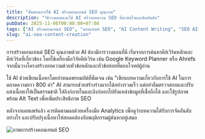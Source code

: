 ```yaml
---
title: "ขั้นตอนการใช้ AI สร้างคอนเทนต์ SEO คุณภาพ"
description: "วิธีวางแผนและใช้ AI สร้างบทความ SEO ที่น่าสนใจและติดอันดับ"
pubDate: 2025-11-06T00:00:00+07:00
tags: ["AI สร้างคอนเทนต์ SEO", "คอนเทนต์ SEO", "AI Content Writing", "SEO AI"]
slug: "ai-seo-content-creation"
---
```

การสร้างคอนเทนต์ SEO คุณภาพด้วย AI ต้องมีการวางแผนที่ดี เริ่มจากการค้นหาคีย์เวิร์ดหลักและคีย์เวิร์ดที่เกี่ยวข้อง โดยใช้เครื่องมือวิจัยคีย์เวิร์ด เช่น Google Keyword Planner หรือ Ahrefs จากนั้นวางโครงสร้างบทความด้วยหัวข้อหลักและหัวข้อย่อยที่ตอบโจทย์ผู้อ่าน

ใช้ AI ช่วยเขียนเนื้อหาโดยกำหนดพรอมป์ต์ที่ชัดเจน เช่น "เขียนบทความเกี่ยวกับการใช้ AI ในการตลาดความยาว 800 คำ" AI สามารถช่วยสร้างร่างแรกได้อย่างรวดเร็ว แต่อย่าลืมตรวจสอบและปรับแต่งเนื้อหาให้เป็นธรรมชาติ ใส่ลิงก์ภายในและลิงก์ออกไปยังแหล่งข้อมูลที่เชื่อถือได้ และใช้รูปภาพพร้อม Alt Text เพื่อเพิ่มประสิทธิภาพ SEO

หลังจากเผยแพร่แล้ว ควรติดตามผลด้วยเครื่องมือ Analytics เพื่อดูว่าบทความได้รับการจัดอันดับอย่างไร และปรับปรุงเนื้อหาให้สอดคล้องกับพฤติกรรมผู้ค้นหาอยู่เสมอ

![ภาพการสร้างคอนเทนต์ SEO](ai-seo-content.jpg "การใช้ AI สร้างคอนเทนต์ SEO")

